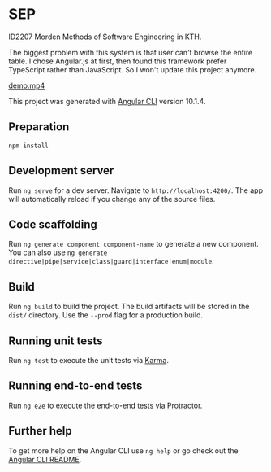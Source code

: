 # SEP

ID2207 Morden Methods of Software Engineering in KTH. 

The biggest problem with this system is that user can't browse the entire table.
I chose Angular.js at first, then found this framework prefer TypeScript rather than JavaScript.
So I won't update this project anymore.

[demo.mp4](https://github.com/SUN-Xiaoying/SEP/blob/master/demo.mp4)

This project was generated with [Angular CLI](https://github.com/angular/angular-cli) version 10.1.4.

## Preparation

`npm install`

## Development server

Run `ng serve` for a dev server. Navigate to `http://localhost:4200/`. The app will automatically reload if you change any of the source files.

## Code scaffolding

Run `ng generate component component-name` to generate a new component. You can also use `ng generate directive|pipe|service|class|guard|interface|enum|module`.

## Build

Run `ng build` to build the project. The build artifacts will be stored in the `dist/` directory. Use the `--prod` flag for a production build.

## Running unit tests

Run `ng test` to execute the unit tests via [Karma](https://karma-runner.github.io).

## Running end-to-end tests

Run `ng e2e` to execute the end-to-end tests via [Protractor](http://www.protractortest.org/).

## Further help

To get more help on the Angular CLI use `ng help` or go check out the [Angular CLI README](https://github.com/angular/angular-cli/blob/master/README.md).
